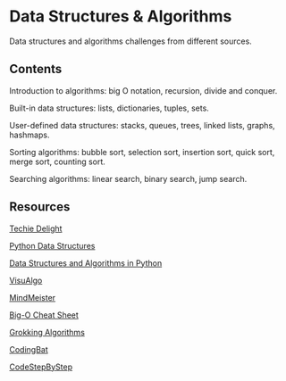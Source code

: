 # Data Structures & Algorithms

Data structures and algorithms challenges from different sources.

## Contents

Introduction to algorithms: big O notation, recursion, divide and conquer.

Built-in data structures: lists, dictionaries, tuples, sets.

User-defined data structures: stacks, queues, trees, linked lists, graphs, hashmaps.

Sorting algorithms: bubble sort, selection sort, insertion sort, quick sort, merge sort, counting sort.

Searching algorithms: linear search, binary search, jump search.

## Resources

[Techie Delight](https://www.techiedelight.com/list-of-problems/)

[Python Data Structures](https://www.coursera.org/learn/python-data)

[Data Structures and Algorithms in Python](https://towardsdatascience.com/data-structures-algorithms-in-python-68c8dbb19c90)

[VisuAlgo](https://visualgo.net/en)

[MindMeister](https://www.mindmeister.com/es/936304672/algorithms-data-structures-computer-science-math-created-by-svndao)

[Big-O Cheat Sheet](https://www.bigocheatsheet.com/)

[Grokking Algorithms](https://www.manning.com/books/grokking-algorithms)

[CodingBat](https://codingbat.com/python)

[CodeStepByStep](https://www.codestepbystep.com/problem/list/python)
